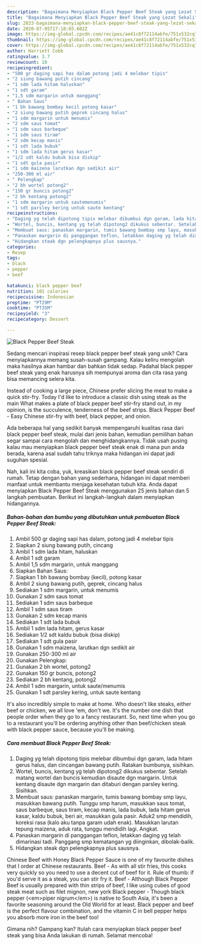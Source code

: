 ```yaml
---
description: "Bagaimana Menyiapkan Black Pepper Beef Steak yang Lezat Sekali"
title: "Bagaimana Menyiapkan Black Pepper Beef Steak yang Lezat Sekali"
slug: 2833-bagaimana-menyiapkan-black-pepper-beef-steak-yang-lezat-sekali
date: 2020-07-05T17:18:03.602Z
image: https://img-global.cpcdn.com/recipes/ae41c8f72114abfe/751x532cq70/black-pepper-beef-steak-foto-resep-utama.jpg
thumbnail: https://img-global.cpcdn.com/recipes/ae41c8f72114abfe/751x532cq70/black-pepper-beef-steak-foto-resep-utama.jpg
cover: https://img-global.cpcdn.com/recipes/ae41c8f72114abfe/751x532cq70/black-pepper-beef-steak-foto-resep-utama.jpg
author: Harriett Cobb
ratingvalue: 3.7
reviewcount: 10
recipeingredient:
- "500 gr daging sapi has dalam potong jadi 4 melebar tipis"
- "2 siung bawang putih cincang"
- "1 sdm lada hitam haluskan"
- "1 sdt garam"
- "1,5 sdm margarin untuk manggang"
- " Bahan Saus"
- "1 bh bawang bombay kecil potong kasar"
- "2 siung bawang putih geprek cincang halus"
- "1 sdm margarin untuk menumis"
- "2 sdm saus tomat"
- "1 sdm saus barbeque"
- "1 sdm saus tiram"
- "2 sdm kecap manis"
- "1 sdt lada bubuk"
- "1 sdm lada hitam gerus kasar"
- "1/2 sdt kaldu bubuk bisa diskip"
- "1 sdt gula pasir"
- "1 sdm maizena larutkan dgn sedikit air"
- "250-300 ml air"
- " Pelengkap"
- "2 bh wortel potong2"
- "150 gr buncis potong2"
- "2 bh kentang potong2"
- "1 sdm margarin untuk sautemenumis"
- "1 sdt parsley kering untuk saute kentang"
recipeinstructions:
- "Daging yg telah dipotong tipis melebar dibumbui dgn garam, lada hitam gerus halus, dan cincangan bawang putih. Ratakan bumbunya, sisihkan."
- "Wortel, buncis, kentang yg telah dipotong2 dikukus sebentar. Setelah matang wortel dan buncis kemudian disaute dgn margarin. Untuk kentang disaute dgn margarin dan ditaburi dengan parsley kering. Sisihkan."
- "Membuat saus: panaskan margarin, tumis bawang bombay smp layu, masukkan bawang putih. Tunggu smp harum, masukkan saus tomat, saus barbeque, saus tiram, kecap manis, lada bubuk, lada hitam gerus kasar, kaldu bubuk, beri air, masukkan gula pasir. Aduk2 smp mendidih, koreksi rasa (kalo aku tanpa garam udah enak). Masukkan larutan tepung maizena, aduk rata, tunggu mendidih lagi. Angkat."
- "Panaskan margarin di panggangan teflon, letakkan daging yg telah dimarinasi tadi. Panggang smp kematangan yg diinginkan, dibolak-balik."
- "Hidangkan steak dgn pelengkapnya plus sausnya."
categories:
- Resep
tags:
- black
- pepper
- beef

katakunci: black pepper beef 
nutrition: 101 calories
recipecuisine: Indonesian
preptime: "PT29M"
cooktime: "PT35M"
recipeyield: "3"
recipecategory: Dessert

---
```



![Black Pepper Beef Steak](https://img-global.cpcdn.com/recipes/ae41c8f72114abfe/751x532cq70/black-pepper-beef-steak-foto-resep-utama.jpg)

Sedang mencari inspirasi resep black pepper beef steak yang unik? Cara menyiapkannya memang susah-susah gampang. Kalau keliru mengolah maka hasilnya akan hambar dan bahkan tidak sedap. Padahal black pepper beef steak yang enak harusnya sih mempunyai aroma dan cita rasa yang bisa memancing selera kita.

Instead of cooking a large piece, Chinese prefer slicing the meat to make a quick stir-fry. Today I&#39;d like to introduce a classic dish using steak as the main What makes a plate of black pepper beef stir-fry stand out, in my opinion, is the succulence, tenderness of the beef strips. Black Pepper Beef - Easy Chinese stir-fry with beef, black pepper, and onion.

Ada beberapa hal yang sedikit banyak mempengaruhi kualitas rasa dari black pepper beef steak, mulai dari jenis bahan, kemudian pemilihan bahan segar sampai cara mengolah dan menghidangkannya. Tidak usah pusing kalau mau menyiapkan black pepper beef steak enak di mana pun anda berada, karena asal sudah tahu triknya maka hidangan ini dapat jadi suguhan spesial.


Nah, kali ini kita coba, yuk, kreasikan black pepper beef steak sendiri di rumah. Tetap dengan bahan yang sederhana, hidangan ini dapat memberi manfaat untuk membantu menjaga kesehatan tubuh kita. Anda dapat menyiapkan Black Pepper Beef Steak menggunakan 25 jenis bahan dan 5 langkah pembuatan. Berikut ini langkah-langkah dalam menyiapkan hidangannya.

<!--inarticleads1-->

##### Bahan-bahan dan bumbu yang dibutuhkan untuk pembuatan Black Pepper Beef Steak:

1. Ambil 500 gr daging sapi has dalam, potong jadi 4 melebar tipis
1. Siapkan 2 siung bawang putih, cincang
1. Ambil 1 sdm lada hitam, haluskan
1. Ambil 1 sdt garam
1. Ambil 1,5 sdm margarin, untuk manggang
1. Siapkan  Bahan Saus:
1. Siapkan 1 bh bawang bombay (kecil), potong kasar
1. Ambil 2 siung bawang putih, geprek, cincang halus
1. Sediakan 1 sdm margarin, untuk menumis
1. Gunakan 2 sdm saus tomat
1. Sediakan 1 sdm saus barbeque
1. Ambil 1 sdm saus tiram
1. Gunakan 2 sdm kecap manis
1. Sediakan 1 sdt lada bubuk
1. Ambil 1 sdm lada hitam, gerus kasar
1. Sediakan 1/2 sdt kaldu bubuk (bisa diskip)
1. Sediakan 1 sdt gula pasir
1. Gunakan 1 sdm maizena, larutkan dgn sedikit air
1. Gunakan 250-300 ml air
1. Gunakan  Pelengkap:
1. Gunakan 2 bh wortel, potong2
1. Gunakan 150 gr buncis, potong2
1. Sediakan 2 bh kentang, potong2
1. Ambil 1 sdm margarin, untuk saute/menumis
1. Gunakan 1 sdt parsley kering, untuk saute kentang


It&#39;s also incredibly simple to make at home. Who doesn&#39;t like steaks, either beef or chicken, we all love &#39;em, don&#39;t we. It&#39;s the number one dish that people order when they go to a fancy restaurant. So, next time when you go to a restaurant you&#39;ll be ordering anything other than beef/chicken steak with black pepper sauce, because you&#39;ll be making. 

<!--inarticleads2-->

##### Cara membuat Black Pepper Beef Steak:

1. Daging yg telah dipotong tipis melebar dibumbui dgn garam, lada hitam gerus halus, dan cincangan bawang putih. Ratakan bumbunya, sisihkan.
1. Wortel, buncis, kentang yg telah dipotong2 dikukus sebentar. Setelah matang wortel dan buncis kemudian disaute dgn margarin. Untuk kentang disaute dgn margarin dan ditaburi dengan parsley kering. Sisihkan.
1. Membuat saus: panaskan margarin, tumis bawang bombay smp layu, masukkan bawang putih. Tunggu smp harum, masukkan saus tomat, saus barbeque, saus tiram, kecap manis, lada bubuk, lada hitam gerus kasar, kaldu bubuk, beri air, masukkan gula pasir. Aduk2 smp mendidih, koreksi rasa (kalo aku tanpa garam udah enak). Masukkan larutan tepung maizena, aduk rata, tunggu mendidih lagi. Angkat.
1. Panaskan margarin di panggangan teflon, letakkan daging yg telah dimarinasi tadi. Panggang smp kematangan yg diinginkan, dibolak-balik.
1. Hidangkan steak dgn pelengkapnya plus sausnya.


Chinese Beef with Honey Black Pepper Sauce is one of my favourite dishes that I order at Chinese restaurants. Beef - As with all stir fries, this cooks very quickly so you need to use a decent cut of beef for it. Rule of thumb: if you&#39;d serve it as a steak, you can stir fry it. Beef - Although Black Pepper Beef is usually prepared with thin strips of beef, I like using cubes of good steak meat such as filet mignon, new york Black pepper - Though black pepper (&lt;em&gt;piper nigrum&lt;/em&gt;) is native to South Asia, it&#39;s been a favorite seasoning around the Old World for at least. Black pepper and beef is the perfect flavour combination, and the vitamin C in bell pepper helps you absorb more iron in the beef too! 

Gimana nih? Gampang kan? Itulah cara menyiapkan black pepper beef steak yang bisa Anda lakukan di rumah. Selamat mencoba!
